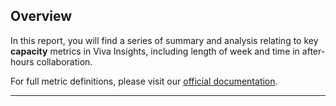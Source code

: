## Overview

In this report, you will find a series of summary and analysis relating to key **capacity** metrics in Viva Insights, including length of week and time in after-hours collaboration.

For full metric definitions, please visit our [official documentation](https://docs.microsoft.com/en-us/workplace-analytics/use/metric-definitions).

---

